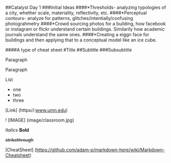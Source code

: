 ##Catalyst Day 1
###Initial Ideas
####*Thresholds- analyzing typologies of a city, whether scale, materiality, reflectivity, etc.
####*Perceptual contours- analyze for patterns, glitches/intentially/confusing photograhmetry
####*Crowd sourcing photos for a building, how facebook or instagram or flickr understand certain buildings. Similarily how academic journals understand the same ones.
####*Creating a eiggn face for buildings and then applying that to a conceptual model like an ice cube.

####A type of cheat sheet
#Title
##Subtitle
###Subsubtitle

Paragraph

Paragraph

List
* one
* two
* three

[Link] (https//:www.umn.edu)

! [IMAGE] (image/classroom.jpg)

*Italics*
**Bold**

~~strikethrough~~

[CheatSheet] (https://github.com/adam-p/markdown-here/wiki/Markdown-Cheatsheet)


